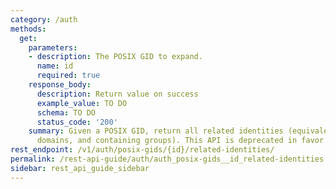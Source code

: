 ```yaml
---
category: /auth
methods:
  get:
    parameters:
    - description: The POSIX GID to expand.
      name: id
      required: true
    response_body:
      description: Return value on success
      example_value: TO DO
      schema: TO DO
      status_code: '200'
    summary: Given a POSIX GID, return all related identities (equivalents in other
      domains, and containing groups). This API is deprecated in favor of /v1/identity/expand
rest_endpoint: /v1/auth/posix-gids/{id}/related-identities/
permalink: /rest-api-guide/auth/auth_posix-gids__id_related-identities.html
sidebar: rest_api_guide_sidebar
---
```

